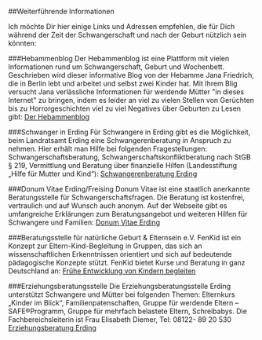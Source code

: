 ##Weiterführende Informationen

Ich möchte Dir hier einige Links und Adressen empfehlen, die für Dich während der Zeit der Schwangerschaft und nach der Geburt nützlich sein könnten:

###Hebammenblog
Der Hebammenblog ist eine Plattform mit vielen Informationen rund um Schwangerschaft, Geburt und Wochenbett. Geschrieben wird dieser informative Blog von der Hebamme Jana Friedrich, die in Berlin lebt und arbeitet und selbst zwei Kinder hat. Mit Ihrem Blig versucht Jana verlässliche Informationen für werdende Mütter "in dieses Internet" zu bringen, indem es leider an viel zu vielen Stellen von Gerüchten bis zu Horrorgeschichten viel zu viel Negatives über Geburten zu Lesen gibt: [Der Hebammenblog](http://www.hebammenblog.de/)

###Schwanger in Erding
Für Schwangere in Erding gibt es die Möglichkeit, beim Landratsamt Erding eine Schwangerenberatung in Anspruch zu nehmen. Hier erhält man Hilfe bei folgenden Fragestellungen: Schwangerschaftsberatung, Schwangerschaftskonfliktberatung nach StGB § 219, Vermittlung und Beratung über finanzielle Hilfen (Landesstiftung „Hilfe für Mutter und Kind“): [Schwangerenberatung Erding](http://www.landkreis-erding.de/Mensch-Tier/Schwangerenberatung.aspx)

###Donum Vitae Erding/Freising
Donum Vitae ist eine staatlich anerkannte Beratungsstelle für Schwangerschaftsfragen. Die Beratung ist kostenfrei, vertraulich und auf Wunsch auch anonym. Auf der Webseite gibt es umfangreiche Erklärungen zum Beratungsangebot und weiteren Hilfen für Schwangere und Familien: [Donum Vitae Erding](http://www.freising.donum-vitae-bayern.de/)

###Beratungsstelle für natürliche Geburt & Elternsein e.V.
FenKid ist ein Konzept zur Eltern-Kind-Begleitung in Gruppen, das sich an wissenschaftlichen Erkenntnissen orientiert und sich auf bedeutende pädagogische Konzepte stützt. FenKid bietet Kurse und Beratung in ganz Deutschland an: [Frühe Entwicklung von Kindern begleiten](http://fenkid.de/)

###Erziehungsberatungsstelle
Die Erziehungsberatungsstelle Erding unterstützt Schwangere und Mütter bei folgenden Themen: Elternkurs „Kinder im Blick“, Familienpatenschaften, Gruppe für werdende Eltern – SAFE®Programm, Gruppe für mehrfach belastete Eltern, Schreibabys. Die Fachbereichsleiterin ist Frau Elisabeth Diemer, Tel: 08122- 89 20 530 [Erziehungsberatung Erding](http://www.landkreis-erding.de/Familie-Soziales/Erziehungsberatung.aspx)
